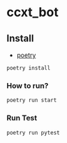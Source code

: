 # ccxt_bot

## Install

- [poetry](https://python-poetry.org/docs/)

```shell
poetry install
```

### How to run?

```shell
poetry run start
```

### Run Test

```shell
poetry run pytest
```
